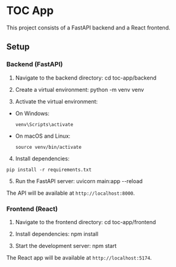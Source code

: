 # TOC App

This project consists of a FastAPI backend and a React frontend.

## Setup

### Backend (FastAPI)

1. Navigate to the backend directory: cd toc-app/backend

2. Create a virtual environment: python -m venv venv

3. Activate the virtual environment:
- On Windows:
  ```
  venv\Scripts\activate
  ```
- On macOS and Linux:
  ```
  source venv/bin/activate
  ```

4. Install dependencies: 
```
pip install -r requirements.txt
```

5. Run the FastAPI server: uvicorn main:app --reload

The API will be available at `http://localhost:8000`.

### Frontend (React)

1. Navigate to the frontend directory: cd toc-app/frontend

2. Install dependencies: npm install

3. Start the development server: npm start

The React app will be available at `http://localhost:5174`.
